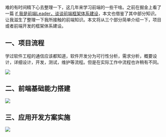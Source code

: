 

难的有时间精下心去整理一下，这几年来学习前端的一些干啥。之前在掘金上看了一篇 [if 我是前端Leader，谈谈前端框架体系建设](https://juejin.im/post/5decf88f51882512327a510a)，本文也借鉴了其中部分知识。让我滋生了整理一下我所接触的前端知识。本文将从三个部分简单介绍一下，项目或者前端开发的框架体系建设。



## 一、项目流程
学过软件工程的通信应该都知道，软件开发分为可行性分析，需求分析，概要设计，详细设计，开发，测试，维护等流程。但是在实际工作中流程也许稍有不同。

![](/images/js/project.png)


## 二、前端基础能力搭建
![](/images/js/js_base.png)


## 三、应用开发方案实施
![](/images/js/project_do.png)

